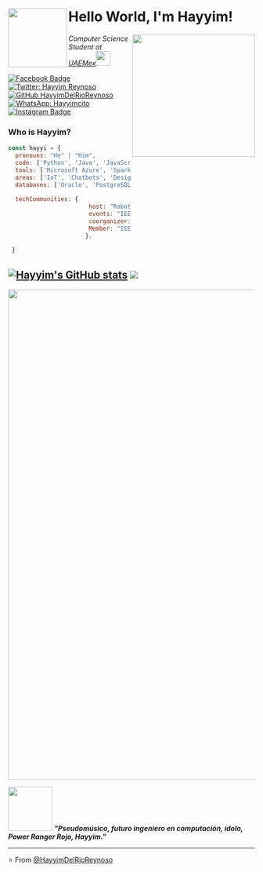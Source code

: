 <h1> Hello World, I'm Hayyim! <img align = 'left'  src="https://media.giphy.com/media/HkNPbfRhisIH6/giphy.gif" width="120"></h2>
<img align='right' src="https://github.com/HayyimDelRioReynoso/HayyimDelRioReynoso/blob/main/Hayyim%20-%20Del%20Rio%20Reynoso.gif" width="250">
<p><em>Computer Science Student at <a href="http://www.unb.br">UAEMex</a><img src="https://media.giphy.com/media/fYSnHlufseco8Fh93Z/giphy.gif" width="30">
</em></p>


[![Facebook Badge](https://img.shields.io/badge/-HayyimReynoso-036be4?style=flat-square&logo=Facebook&logoColor=white&link=https://www.facebook.com/profile.php?id=100022118525351)](https://www.facebook.com/hayyim.delrioreynoso)
[![Twitter: Hayyim Reynoso](https://img.shields.io/twitter/follow/hayyimcito?style=social)](https://twitter.com/hayyimcito)
[![GitHub HayyimDelRioReynoso](https://img.shields.io/github/followers/HayyimDelRioReynoso?label=follow&style=social)](https://github.com/HayyimDelRioReynoso)
[![WhatsApp: Hayyimcito](https://img.shields.io/badge/-%20WhatsApp-green)](https://api.whatsapp.com/send?phone=7292793695)
[![Instagram Badge](https://img.shields.io/badge/-@hayyimcito-purple?style=flat&logo=instagram&logoColor=white&link=https://instagram.com/hayyimcito/)](https://instagram.com/hayyimcito) 


###  Who is Hayyim?  

```javascript
const hayyi = {
  pronouns: "He" | "Him",
  code: ['Python', 'Java', 'JavaScript','HTML', 'CSS'],
  tools: ['Microsoft Azure', 'Spark AR Studio', 'SketchUp', 'Unity', 'Docker'],
  areas: ['IoT', 'Chatbots', 'Design', 'Robotics'],
  databases: ['Oracle', 'PostgreSQL', 'SQL Azure'],
  
  techCommunities: {
                       host: "Robotics & Automation Society UAEMex",
                       events: "IEEEXTREME 2020", "IEEEXTREME 2021", "Innovaccion Virtual", "Nasa Space Apps Challenge", 
                       coorganizer: "Ven y ConoceRAS",
                       Member: "IEEE", "WIE (Women in Engineering)", "CS (Computer Society)", "RAS (Robotics & Automation Society)"
                      },
                      
 }

```
[![Hayyim's GitHub stats](https://github-readme-stats.vercel.app/api?username=HayyimDelRioReynoso)](https://github.com/HayyimDelRioReynoso/github-readme-stats)
<img src="https://github-readme-stats.vercel.app/api/top-langs/?username=HayyimDelRioReynoso&count_private">
---
<img src="https://www.actualidadgadget.com/wp-content/uploads/2018/02/t-rex.gif" width="1000">


<img src="https://media.giphy.com/media/8GIrp9PyxMHbq/giphy.gif" width="90"> <em><b> "Pseudomúsico, futuro ingeniero en computación, ídolo, Power Ranger Rojo, Hayyim."</b> </em>

---

⭐️ From [@HayyimDelRioReynoso](https://github.com/HayyimDelRioReynoso)
